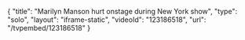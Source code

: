 {
    "title": "Marilyn Manson hurt onstage during New York show",
    "type": "solo",
    "layout": "iframe-static",
    "videoId": "123186518",
    "url": "\/tvpembed\/123186518"
}
